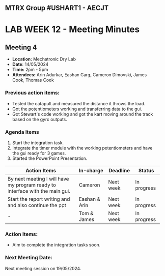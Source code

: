 ## MTRX Group #USHART1 - AECJT 
# LAB WEEK 12 - Meeting Minutes 

## Meeting 4
- **Location:** Mechatronic Dry Lab 
- **Date:** 14/05/2024
- **Time:** 2pm - 5pm
- **Attendees:** Arin Adurkar, Eashan Garg, Cameron Dimovski, James Cook, Thomas Cook

### Previous action items:
- Tested the catapult and measured the distance it throws the load.
- Got the potentiometers working and transferring data to the gui. 
- Got Stewart's code working and got the kart moving around the track based on the gyro outputs.
  
### Agenda Items 
1. Start the integration task.
2. Integrate the timer module with the working potentiometers and have the gui ready for 3 games.
3. Started the PowerPoint Presentation.

|Action Items|In-charge|Deadline|Status|
|------------|------|--------|------|
|By next meeting I will have my program ready to interface with the main gui.|Cameron|Next week|In progress|
|Start the report writing and and also continue the ppt|Eashan & Arin|Next week|In progress|
|-|Tom & James|Next week|In progress|

### Action Items:
- Aim to complete the integration tasks soon.

### Next Meeting Date:
Next meeting session on 19/05/2024.
